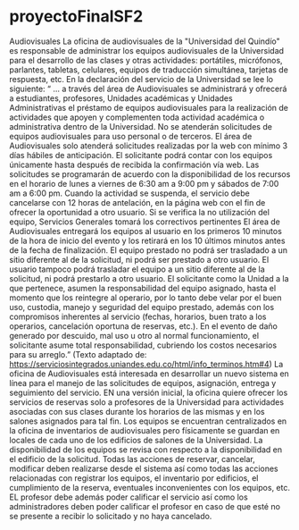 # proyectoFinalSF2
Audiovisuales La oficina de audiovisuales de la "Universidad del Quindío" es responsable de administrar los equipos audiovisuales de la Universidad para el desarrollo de las clases y otras actividades: portátiles, micrófonos, parlantes, tabletas, celulares, equipos de traducción simultánea, tarjetas de respuesta, etc. En la declaración del servicio de la Universidad se lee lo siguiente: “ ... a través del área de Audiovisuales se administrará y ofrecerá a estudiantes, profesores, Unidades académicas y Unidades Administrativas el préstamo de equipos audiovisuales para la realización de actividades que apoyen y complementen toda actividad académica o administrativa dentro de la Universidad. No se atenderán solicitudes de equipos audiovisuales para uso personal o de terceros. El área de Audiovisuales solo atenderá solicitudes realizadas por la web con mínimo 3 días hábiles de anticipación. El solicitante podrá contar con los equipos únicamente hasta después de recibida la confirmación vía web. Las solicitudes se programarán de acuerdo con la disponibilidad de los recursos en el horario de lunes a viernes de 6:30 am a 9:00 pm y sábados de 7:00 am a 6:00 pm. Cuando la actividad se suspenda, el servicio debe cancelarse con 12 horas de antelación, en la página web con el fin de ofrecer la oportunidad a otro usuario. Si se verifica la no utilización del equipo, Servicios Generales tomará los correctivos pertinentes El área de Audiovisuales entregará los equipos al usuario en los primeros 10 minutos de la hora de inicio del evento y los retirará en los 10 últimos minutos antes de la fecha de finalización. El equipo prestado no podrá ser trasladado a un sitio diferente al de la solicitud, ni podrá ser prestado a otro usuario. El usuario tampoco podrá trasladar el equipo a un sitio diferente al de la solicitud, ni podrá prestarlo a otro usuario. El solicitante como la Unidad a la que pertenece, asumen la responsabilidad del equipo asignado, hasta el momento que los reintegre al operario, por lo tanto debe velar por el buen uso, custodia, manejo y seguridad del equipo prestado, además con los compromisos inherentes al servicio (fechas, horarios, buen trato a los operarios, cancelación oportuna de reservas, etc.). En el evento de daño generado por descuido, mal uso u otro al normal funcionamiento, el solicitante asume total responsabilidad, cubriendo los costos necesarios para su arreglo.” (Texto adaptado de: https://serviciosintegrados.uniandes.edu.co/html/info_terminos.htm#4) La oficina de Audiovisuales está interesada en desarrollar un nuevo sistema en línea para el manejo de las solicitudes de equipos, asignación, entrega y seguimiento del servicio. EN una versión inicial, la oficina quiere ofrecer los servicios de reservas solo a profesores de la Universidad para actividades asociadas con sus clases durante los horarios de las mismas y en los salones asignados para tal fin. Los equipos se encuentran centralizados en la oficina de inventarios de audiovisuales pero físicamente se guardan en locales de cada uno de los edificios de salones de la Universidad. La disponibilidad de los equipos se revisa con respecto a la disponibilidad en el edificio de la solicitud. Todas las acciones de reservar, cancelar, modificar deben realizarse desde el sistema así como todas las acciones relacionadas con registrar los equipos, el inventario por edificios, el cumplimiento de la reserva, eventuales inconvenientes con los equipos, etc. EL profesor debe además poder calificar el servicio así como los administradores deben poder calificar el profesor en caso de que esté no se presente a recibir lo solicitado y no haya cancelado.
